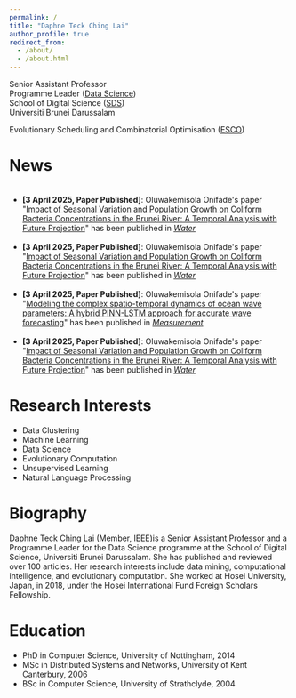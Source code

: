 ```yaml
---
permalink: /
title: "Daphne Teck Ching Lai"
author_profile: true
redirect_from: 
  - /about/
  - /about.html
---
```


Senior Assistant Professor <br />
Programme Leader ([Data Science](https://sds.ubd.edu.bn/data-science/)) <br />
School of Digital Science ([SDS](https://sds.ubd.edu.bn/)) <br />
Universiti Brunei Darussalam


Evolutionary Scheduling and Combinatorial Optimisation ([ESCO](https://homepages.ecs.vuw.ac.nz/~yimei/ieee-tf-esco/))



News
======

<ul>
<!-- <li><span style="color: #FF0000"><b>[Call for papers]</b></span>: We are organising <a href="https://meiyi1986.github.io/cec2023-esco/">The Special Session on Evolutionary Scheduling and Combinatorial Optimisation</a> at <a href="https://2023.ieee-cec.org/">IEEE Congress on Evolutionary Computation 2023</a>. Submission due date: <span style="color: #FF0000"><b>13 Jan, 2023</b></span>.</li> -->
<br /> 
<li><b>[3 April 2025, Paper Published]</b>: Oluwakemisola Onifade's paper "<a href="https://www.mdpi.com/2073-4441/17/7/1069">Impact of Seasonal Variation and Population Growth on Coliform Bacteria Concentrations in the Brunei River: A Temporal Analysis with Future Projection</a>" has been published in <i><a href="https://www.mdpi.com/journal/water">Water</a></i></li>
<br /> 
<li><b>[3 April 2025, Paper Published]</b>: Oluwakemisola Onifade's paper "<a href="https://www.mdpi.com/2073-4441/17/7/1069">Impact of Seasonal Variation and Population Growth on Coliform Bacteria Concentrations in the Brunei River: A Temporal Analysis with Future Projection</a>" has been published in <i><a href="https://www.mdpi.com/journal/water">Water</a></i></li>  
<br /> 
<li><b>[3 April 2025, Paper Published]</b>: Oluwakemisola Onifade's paper "<a href="https://www.sciencedirect.com/science/article/pii/S0263224125007420">Modeling the complex spatio-temporal dynamics of ocean wave parameters: A hybrid PINN-LSTM approach for accurate wave forecasting</a>" has been published in <i><a href="https://www.sciencedirect.com/journal/measurement">Measurement</a></i></li>
<br /> 
<li><b>[3 April 2025, Paper Published]</b>: Oluwakemisola Onifade's paper "<a href="https://www.mdpi.com/2073-4441/17/7/1069">Impact of Seasonal Variation and Population Growth on Coliform Bacteria Concentrations in the Brunei River: A Temporal Analysis with Future Projection</a>" has been published in <i><a href="https://www.mdpi.com/journal/water">Water</a></i></li>
  
</ul>

<a name="research-interests"></a>Research Interests
======
<ul>
<li>Data Clustering</li>
<li>Machine Learning</li>
<li>Data Science</li>
<li>Evolutionary Computation</li>
<li>Unsupervised Learning</li>
<li>Natural Language Processing</li>
</ul>

Biography
======

Daphne Teck Ching Lai (Member, IEEE)is a Senior Assistant Professor and a Programme Leader for the Data Science programme at the School of Digital Science, Universiti Brunei Darussalam. She has published and reviewed over 100 articles. Her research interests include data mining, computational intelligence, and evolutionary computation. She worked at Hosei University, Japan, in 2018, under the Hosei International Fund Foreign Scholars Fellowship. 

Education
======
* PhD in Computer Science, University of Nottingham, 2014
* MSc in Distributed Systems and Networks, University of Kent Canterbury, 2006
* BSc in Computer Science, University of Strathclyde, 2004



<!-- This is the front page of a website that is powered by the [academicpages template](https://github.com/academicpages/academicpages.github.io) and hosted on GitHub pages. [GitHub pages](https://pages.github.com) is a free service in which websites are built and hosted from code and data stored in a GitHub repository, automatically updating when a new commit is made to the respository. This template was forked from the [Minimal Mistakes Jekyll Theme](https://mmistakes.github.io/minimal-mistakes/) created by Michael Rose, and then extended to support the kinds of content that academics have: publications, talks, teaching, a portfolio, blog posts, and a dynamically-generated CV. You can fork [this repository](https://github.com/academicpages/academicpages.github.io) right now, modify the configuration and markdown files, add your own PDFs and other content, and have your own site for free, with no ads! An older version of this template powers my own personal website at [stuartgeiger.com](http://stuartgeiger.com), which uses [this Github repository](https://github.com/staeiou/staeiou.github.io). -->


